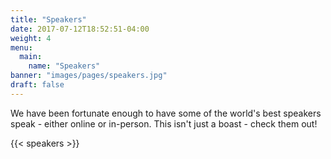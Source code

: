 ```yaml
---
title: "Speakers"
date: 2017-07-12T18:52:51-04:00
weight: 4
menu:
  main:
    name: "Speakers"
banner: "images/pages/speakers.jpg"
draft: false
---
```


We have been fortunate enough to have some of the world's best speakers speak - either online or in-person. This isn't just a boast - check them out!

{{< speakers >}}